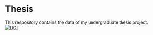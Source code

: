 # Thesis
This respository contains the data of my undergraduate thesis project.
[![DOI](https://zenodo.org/badge/685511149.svg)](https://zenodo.org/badge/latestdoi/685511149)
